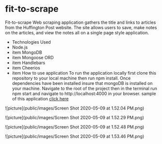 # fit-to-scrape

Fit-to-scrape Web scraping application gathers the title and links to articles from the Huffington Post website. The site allows users to save, make notes on the articles, and view the notes all on a single page style application.

* Technologies Used
* Node.js
* item MongoDB
* item Mongoose ORD
* item Handlebars
* item Cheerios
* item How to use application
To run the application locally first clone this repository to your local machine then run npm install. Once dependencies have been installed insure that mongoDB is installed on your machine. Navigate to the root of the project then in the terminal run npm start and navigate to http://localhost:4000 in your browser.
sample of this application [click here](https://nhernandez2020.github.io/fit-to-scrape/)


![picture](public/images/Screen Shot 2020-05-09 at 1.52.04 PM.png)

![picture](public/images/Screen Shot 2020-05-09 at 1.52.29 PM.png)

![picture](public/images/Screen Shot 2020-05-09 at 1.52.48 PM.png)

![picture](public/images/Screen Shot 2020-05-09 at 1.53.46 PM.png)